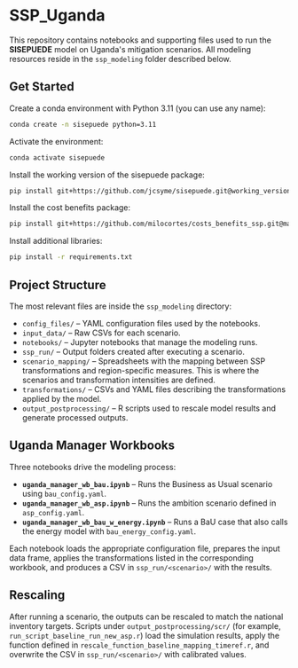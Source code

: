 # SSP_Uganda

This repository contains notebooks and supporting files used to run the
**SISEPUEDE** model on Uganda's mitigation scenarios. All modeling resources
reside in the `ssp_modeling` folder described below.

## Get Started

Create a conda environment with Python 3.11 (you can use any name):

```bash
conda create -n sisepuede python=3.11
```

Activate the environment:

```bash
conda activate sisepuede
```

Install the working version of the sisepuede package:

```bash
pip install git+https://github.com/jcsyme/sisepuede.git@working_version
```

Install the cost benefits package:

```bash
pip install git+https://github.com/milocortes/costs_benefits_ssp.git@main
```

Install additional libraries:

```bash
pip install -r requirements.txt
```

## Project Structure

The most relevant files are inside the `ssp_modeling` directory:

- `config_files/` – YAML configuration files used by the notebooks.
- `input_data/` – Raw CSVs for each scenario.
- `notebooks/` – Jupyter notebooks that manage the modeling runs.
- `ssp_run/` – Output folders created after executing a scenario.
- `scenario_mapping/` – Spreadsheets with the mapping between SSP transformations and region-specific measures. This is where the scenarios and transformation intensities are defined.
- `transformations/` – CSVs and YAML files describing the transformations applied by the model.
- `output_postprocessing/` – R scripts used to rescale model results and
    generate processed outputs.

## Uganda Manager Workbooks

Three notebooks drive the modeling process:

- **`uganda_manager_wb_bau.ipynb`** – Runs the Business as Usual scenario using
    `bau_config.yaml`.
- **`uganda_manager_wb_asp.ipynb`** – Runs the ambition scenario defined in
    `asp_config.yaml`.
- **`uganda_manager_wb_bau_w_energy.ipynb`** – Runs a BaU case that also calls
    the energy model with `bau_energy_config.yaml`.

Each notebook loads the appropriate configuration file, prepares the input data
frame, applies the transformations listed in the corresponding workbook, and
produces a CSV in `ssp_run/<scenario>/` with the results.

## Rescaling

After running a scenario, the outputs can be rescaled to match the national
inventory targets. Scripts under
`output_postprocessing/scr/` (for example,
`run_script_baseline_run_new_asp.r`) load the simulation results, apply the
function defined in `rescale_function_baseline_mapping_timeref.r`, and overwrite
the CSV in `ssp_run/<scenario>/` with calibrated values.
